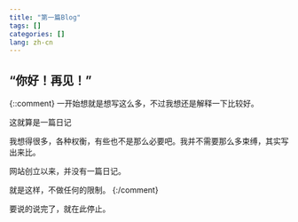 ```yaml
---
title: "第一篇Blog"
tags: []
categories: []
lang: zh-cn
---
```


## “你好！再见！”

{::comment}
一开始想就是想写这么多，不过我想还是解释一下比较好。

这就算是一篇日记

我想得很多，各种权衡，有些也不是那么必要吧。我并不需要那么多束缚，其实写出来比。

网站创立以来，并没有一篇日记。

就是这样，不做任何的限制。
{:/comment}

要说的说完了，就在此停止。